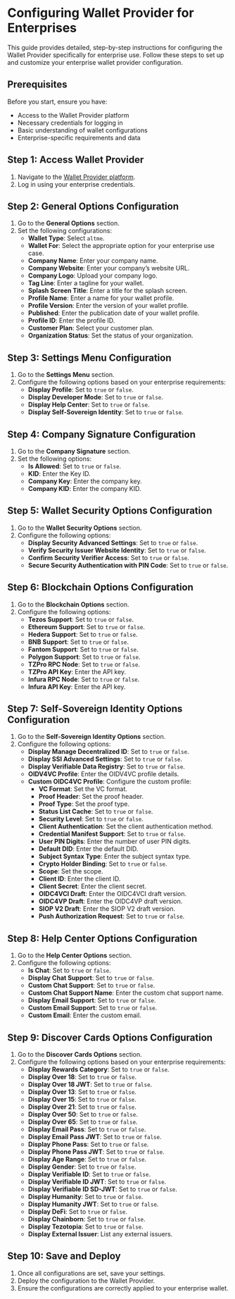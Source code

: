 # Configuring Wallet Provider for Enterprises

This guide provides detailed, step-by-step instructions for configuring the Wallet Provider specifically for enterprise use. Follow these steps to set up and customize your enterprise wallet provider configuration.

## Prerequisites

Before you start, ensure you have:
- Access to the Wallet Provider platform
- Necessary credentials for logging in
- Basic understanding of wallet configurations
- Enterprise-specific requirements and data

## Step 1: Access Wallet Provider

1. Navigate to the [Wallet Provider platform](https://wallet-provider.talao.co/).
2. Log in using your enterprise credentials.

## Step 2: General Options Configuration

1. Go to the **General Options** section.
2. Set the following configurations:
    - **Wallet Type**: Select `altme`.
    - **Wallet For**: Select the appropriate option for your enterprise use case.
    - **Company Name**: Enter your company name.
    - **Company Website**: Enter your company’s website URL.
    - **Company Logo**: Upload your company logo.
    - **Tag Line**: Enter a tagline for your wallet.
    - **Splash Screen Title**: Enter a title for the splash screen.
    - **Profile Name**: Enter a name for your wallet profile.
    - **Profile Version**: Enter the version of your wallet profile.
    - **Published**: Enter the publication date of your wallet profile.
    - **Profile ID**: Enter the profile ID.
    - **Customer Plan**: Select your customer plan.
    - **Organization Status**: Set the status of your organization.

## Step 3: Settings Menu Configuration

1. Go to the **Settings Menu** section.
2. Configure the following options based on your enterprise requirements:
    - **Display Profile**: Set to `true` or `false`.
    - **Display Developer Mode**: Set to `true` or `false`.
    - **Display Help Center**: Set to `true` or `false`.
    - **Display Self-Sovereign Identity**: Set to `true` or `false`.

## Step 4: Company Signature Configuration

1. Go to the **Company Signature** section.
2. Set the following options:
    - **Is Allowed**: Set to `true` or `false`.
    - **KID**: Enter the Key ID.
    - **Company Key**: Enter the company key.
    - **Company KID**: Enter the company KID.

## Step 5: Wallet Security Options Configuration

1. Go to the **Wallet Security Options** section.
2. Configure the following options:
    - **Display Security Advanced Settings**: Set to `true` or `false`.
    - **Verify Security Issuer Website Identity**: Set to `true` or `false`.
    - **Confirm Security Verifier Access**: Set to `true` or `false`.
    - **Secure Security Authentication with PIN Code**: Set to `true` or `false`.

## Step 6: Blockchain Options Configuration

1. Go to the **Blockchain Options** section.
2. Configure the following options:
    - **Tezos Support**: Set to `true` or `false`.
    - **Ethereum Support**: Set to `true` or `false`.
    - **Hedera Support**: Set to `true` or `false`.
    - **BNB Support**: Set to `true` or `false`.
    - **Fantom Support**: Set to `true` or `false`.
    - **Polygon Support**: Set to `true` or `false`.
    - **TZPro RPC Node**: Set to `true` or `false`.
    - **TZPro API Key**: Enter the API key.
    - **Infura RPC Node**: Set to `true` or `false`.
    - **Infura API Key**: Enter the API key.

## Step 7: Self-Sovereign Identity Options Configuration

1. Go to the **Self-Sovereign Identity Options** section.
2. Configure the following options:
    - **Display Manage Decentralized ID**: Set to `true` or `false`.
    - **Display SSI Advanced Settings**: Set to `true` or `false`.
    - **Display Verifiable Data Registry**: Set to `true` or `false`.
    - **OIDV4VC Profile**: Enter the OIDV4VC profile details.
    - **Custom OIDC4VC Profile**: Configure the custom profile:
        - **VC Format**: Set the VC format.
        - **Proof Header**: Set the proof header.
        - **Proof Type**: Set the proof type.
        - **Status List Cache**: Set to `true` or `false`.
        - **Security Level**: Set to `true` or `false`.
        - **Client Authentication**: Set the client authentication method.
        - **Credential Manifest Support**: Set to `true` or `false`.
        - **User PIN Digits**: Enter the number of user PIN digits.
        - **Default DID**: Enter the default DID.
        - **Subject Syntax Type**: Enter the subject syntax type.
        - **Crypto Holder Binding**: Set to `true` or `false`.
        - **Scope**: Set the scope.
        - **Client ID**: Enter the client ID.
        - **Client Secret**: Enter the client secret.
        - **OIDC4VCI Draft**: Enter the OIDC4VCI draft version.
        - **OIDC4VP Draft**: Enter the OIDC4VP draft version.
        - **SIOP V2 Draft**: Enter the SIOP V2 draft version.
        - **Push Authorization Request**: Set to `true` or `false`.

## Step 8: Help Center Options Configuration

1. Go to the **Help Center Options** section.
2. Configure the following options:
    - **Is Chat**: Set to `true` or `false`.
    - **Display Chat Support**: Set to `true` or `false`.
    - **Custom Chat Support**: Set to `true` or `false`.
    - **Custom Chat Support Name**: Enter the custom chat support name.
    - **Display Email Support**: Set to `true` or `false`.
    - **Custom Email Support**: Set to `true` or `false`.
    - **Custom Email**: Enter the custom email.

## Step 9: Discover Cards Options Configuration

1. Go to the **Discover Cards Options** section.
2. Configure the following options based on your enterprise requirements:
    - **Display Rewards Category**: Set to `true` or `false`.
    - **Display Over 18**: Set to `true` or `false`.
    - **Display Over 18 JWT**: Set to `true` or `false`.
    - **Display Over 13**: Set to `true` or `false`.
    - **Display Over 15**: Set to `true` or `false`.
    - **Display Over 21**: Set to `true` or `false`.
    - **Display Over 50**: Set to `true` or `false`.
    - **Display Over 65**: Set to `true` or `false`.
    - **Display Email Pass**: Set to `true` or `false`.
    - **Display Email Pass JWT**: Set to `true` or `false`.
    - **Display Phone Pass**: Set to `true` or `false`.
    - **Display Phone Pass JWT**: Set to `true` or `false`.
    - **Display Age Range**: Set to `true` or `false`.
    - **Display Gender**: Set to `true` or `false`.
    - **Display Verifiable ID**: Set to `true` or `false`.
    - **Display Verifiable ID JWT**: Set to `true` or `false`.
    - **Display Verifiable ID SD-JWT**: Set to `true` or `false`.
    - **Display Humanity**: Set to `true` or `false`.
    - **Display Humanity JWT**: Set to `true` or `false`.
    - **Display DeFi**: Set to `true` or `false`.
    - **Display Chainborn**: Set to `true` or `false`.
    - **Display Tezotopia**: Set to `true` or `false`.
    - **Display External Issuer**: List any external issuers.

## Step 10: Save and Deploy

1. Once all configurations are set, save your settings.
2. Deploy the configuration to the Wallet Provider.
3. Ensure the configurations are correctly applied to your enterprise wallet.